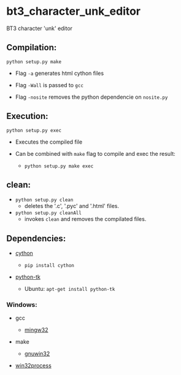 # bt3_character_unk_editor
BT3 character 'unk' editor

## Compilation:

`python setup.py make`

* Flag `-a` generates html cython files

* Flag `-Wall` is passed to `gcc`

* Flag `-nosite` removes the python dependencie on `nosite.py`


## Execution:

`python setup.py exec`

* Executes the compiled file

* Can be combined with `make` flag to compile and exec  the result:
    * `python setup.py make exec`

## clean:

* `python setup.py clean`
    * deletes the '.c', '.pyc' and '.html' files.
* `python setup.py cleanAll`
    * invokes `clean` and removes the compilated files.

## Dependencies:

* [cython](http://cython.org/#download)
	* `pip install cython`
	
* [python-tk](https://wiki.python.org/moin/TkInter)
    * Ubuntu: `apt-get install python-tk`

### Windows:

* gcc
     * [mingw32](http://www.mingw.org/)

* make
     * [gnuwin32](http://gnuwin32.sourceforge.net/packages/make.htm)
     
* [win32process](http://sourceforge.net/projects/pywin32/files/pywin32/Build%20219/)
